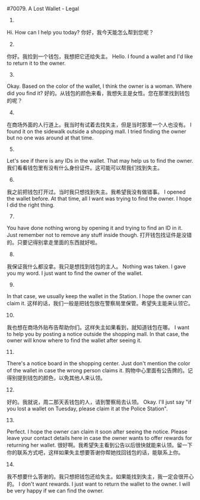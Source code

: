 #70079. A Lost Wallet - Legal

1.
Hi. How can I help you today?
你好，我今天能怎么帮到您呢？

2.
你好。我捡到一个钱包，我想把它还给失主。
Hello. I found a wallet and I'd like to return it to the owner.

3.
Okay. Based on the color of the wallet, I think the owner is a woman. Where did you find it?
好的。从钱包的颜色来看，我想失主是女性。您在那里找到钱包的呢？

4.
在商场外面的人行道上。我当时有试着去找失主，但是当时那里一个人也没有。
I found it on the sidewalk outside a shopping mall. I tried finding the owner but no one was around at that time.

5.
Let's see if there is any IDs in the wallet. That may help us to find the owner.
我们看看钱包里有没有什么身份证件。这可能可以帮我们找到失主。

6.
我之前把钱包打开过。当时我只想找到失主。我希望我没有做错事。
I opened the wallet before. At that time, all I want was trying to find the owner. I hope I did the right thing.

7.
You have done nothing wrong by opening it and trying to find an ID in it. Just remember not to remove any stuff inside though.
打开钱包找证件是没错的。只要记得别拿走里面的东西就好啦。

8.
我保证我什么都没拿。我只是想找到钱包的主人。
Nothing was taken. I gave you my word. I just want to find the owner of the wallet.

9.
In that case, we usually keep the wallet in the Station. I hope the owner can claim it.
这样的话，我们一般是把钱包放在警察局里保管。希望失主能来认领它。

10.
我也想在商场外贴布告帮助你们。这样失主如果看到，就知道钱包在哪。
I want to help you by posting a notice outside the shopping mall. In that case, the owner will know where to find the wallet after seeing it.

11.
There's a notice board in the shopping center. Just don't mention the color of the wallet in case the wrong person claims it.
购物中心里面有公告牌的。记得别提到钱包的颜色，以免其他人来认领。

12.
好的。我就说，周二那天丢钱包的人，请到警察局去认领。
Okay. I'll just say "if you lost a wallet on Tuesday, please claim it at the Police Station".

13.
Perfect. I hope the owner can claim it soon after seeing the notice. Please leave your contact details here in case the owner wants to offer rewards for returning her wallet.
很好啊。我希望失主看到公告以后很快就能来认领。留一下你的联系方式吧，这样如果失主想要答谢你帮她找回钱包的话，能联系上你。

14.
我不想要什么答谢的。我只想把钱包还给失主。如果能找到失主，我一定会很开心的。
I don't want rewards. I just want to return the wallet to the owner. I will be very happy if we can find the owner.
